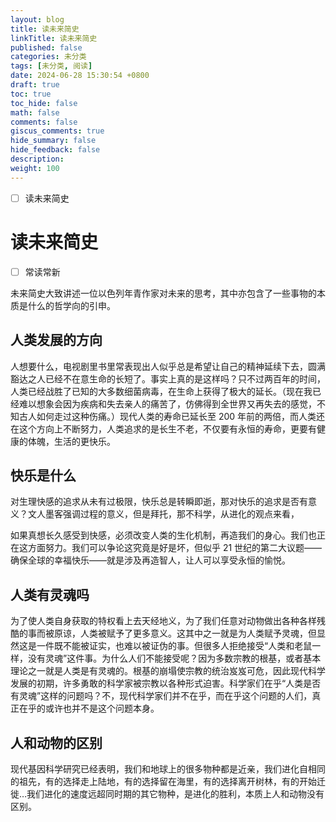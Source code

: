 ```yaml
---
layout: blog
title: 读未来简史
linkTitle: 读未来简史
published: false
categories: 未分类
tags: [未分类, 阅读]
date: 2024-06-28 15:30:54 +0800
draft: true
toc: true
toc_hide: false
math: false
comments: false
giscus_comments: true
hide_summary: false
hide_feedback: false
description: 
weight: 100
---
```


- [ ] 读未来简史

# 读未来简史

- [ ] 常读常新

未来简史大致讲述一位以色列年青作家对未来的思考，其中亦包含了一些事物的本质是什么的哲学向的引申。

## 人类发展的方向

人想要什么，电视剧里书里常表现出人似乎总是希望让自己的精神延续下去，圆满豁达之人已经不在意生命的长短了。事实上真的是这样吗？只不过两百年的时间，人类已经战胜了已知的大多数细菌病毒，在生命上获得了极大的延长。（现在我已经难以想象会因为疾病和失去亲人的痛苦了，仿佛得到全世界又再失去的感觉，不知古人如何走过这种伤痛。）现代人类的寿命已延长至 200 年前的两倍，而人类还在这个方向上不断努力，人类追求的是长生不老，不仅要有永恒的寿命，更要有健康的体魄，生活的更快乐。

## 快乐是什么

对生理快感的追求从未有过极限，快乐总是转瞬即逝，那对快乐的追求是否有意义？文人墨客强调过程的意义，但是拜托，那不科学，从进化的观点来看，

如果真想长久感受到快感，必须改变人类的生化机制，再造我们的身心。我们也正在这方面努力。我们可以争论这究竟是好是坏，但似乎 21 世纪的第二大议题——确保全球的幸福快乐——就是涉及再造智人，让人可以享受永恒的愉悦。

## 人类有灵魂吗

为了使人类自身获取的特权看上去天经地义，为了我们任意对动物做出各种各样残酷的事而被原谅，人类被赋予了更多意义。这其中之一就是为人类赋予灵魂，但显然这是一件既不能被证实，也难以被证伪的事。但很多人拒绝接受“人类和老鼠一样，没有灵魂”这件事。为什么人们不能接受呢？因为多数宗教的根基，或者基本理论之一就是人类是有灵魂的。根基的崩塌使宗教的统治岌岌可危，因此现代科学发展的初期，许多勇敢的科学家被宗教以各种形式迫害。科学家们在乎“人类是否有灵魂”这样的问题吗？不，现代科学家们并不在乎，而在乎这个问题的人们，真正在乎的或许也并不是这个问题本身。

## 人和动物的区别

现代基因科学研究已经表明，我们和地球上的很多物种都是近亲，我们进化自相同的祖先，有的选择走上陆地，有的选择留在海里，有的选择离开树林，有的开始迁徙…我们进化的速度远超同时期的其它物种，是进化的胜利，本质上人和动物没有区别。

